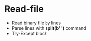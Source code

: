 # Read-file

* Read binary file by lines
* Parse lines with __split(b' ')__ command
* Try-Except block
